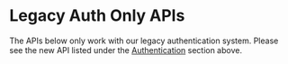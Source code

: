 # Legacy Auth Only APIs

The APIs below only work with our legacy authentication system.  Please see the new API listed under the [Authentication](../../authentication/) section above.&#x20;
